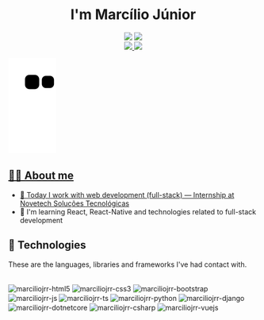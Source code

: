 <h1 align="center">I'm Marcílio Júnior</h1>
<div align="center"> 
  <a href="https://www.linkedin.com/in/marciliojrr" target="_blank"><img src="https://img.shields.io/badge/-LinkedIn-%230077B5?style=for-the-badge&logo=linkedin&logoColor=white" target="_blank"></a>
  <a href = "mailto:marciliojr@outlook.com"><img src="https://img.shields.io/badge/-Marcílio_Júnior-0078D4?style=for-the-badge&logo=microsoft-outlook&logoColor=white" target="_blank"></a>
</div>
  
<div align="center">
  <a href="https://github.com/marciliojrr">
  <img height="180em" src="https://github-readme-stats.vercel.app/api?username=marciliojrr&show_icons=true&theme=dracula&include_all_commits=true&count_private=true"/>
  <img height="180em" src="https://github-readme-stats.vercel.app/api/top-langs/?username=marciliojrr&layout=compact&langs_count=7&theme=dracula"/>
</div>

<div>
  
  ![Snake animation](https://github.com/marciliojrr/marciliojrr/blob/output/github-contribution-grid-snake.svg) 
  
 </div>
  


## 👋🏼 About me

- 🔭 Today I work with web development (full-stack) — Internship at <a href="http://www.novetech.com.br/">Novetech Soluções Tecnológicas</a>
- 🌱 I'm learning React, React-Native and technologies related to full-stack development

## 🚀 Technologies
These are the languages, libraries and frameworks I've had contact with.
<div style="display: inline_block"><br>
  <img align="center" alt="marciliojrr-html5" height="30" width="40" src="https://cdn.jsdelivr.net/gh/devicons/devicon/icons/html5/html5-original.svg" />
  <img align="center" alt="marciliojrr-css3" height="30" width="40" src="https://cdn.jsdelivr.net/gh/devicons/devicon/icons/css3/css3-original.svg" />
  <img align="center" alt="marciliojrr-bootstrap" height="30" width="40" src="https://cdn.jsdelivr.net/gh/devicons/devicon/icons/bootstrap/bootstrap-original.svg" />
  <img align="center" alt="marciliojrr-js" height="30" width="40" src="https://cdn.jsdelivr.net/gh/devicons/devicon/icons/javascript/javascript-original.svg" />
  <img align="center" alt="marciliojrr-ts" height="30" width="40" src="https://cdn.jsdelivr.net/gh/devicons/devicon/icons/typescript/typescript-original.svg" />
  <img align="center" alt="marciliojrr-python" height="30" width="40" src="https://cdn.jsdelivr.net/gh/devicons/devicon/icons/python/python-original.svg" />
  <img align="center" alt="marciliojrr-django" height="30" width="40" src="https://cdn.jsdelivr.net/gh/devicons/devicon/icons/django/django-plain.svg" />
  <img align="center" alt="marciliojrr-dotnetcore" height="30" width="40" src="https://cdn.jsdelivr.net/gh/devicons/devicon/icons/dotnetcore/dotnetcore-original.svg" />
  <img align="center" alt="marciliojrr-csharp" height="30" width="40" src="https://cdn.jsdelivr.net/gh/devicons/devicon/icons/csharp/csharp-original.svg" />
  <img align="center" alt="marciliojrr-vuejs" height="30" width="40" src="https://cdn.jsdelivr.net/gh/devicons/devicon/icons/vuejs/vuejs-original.svg" />

</div>

  ##
  
 
